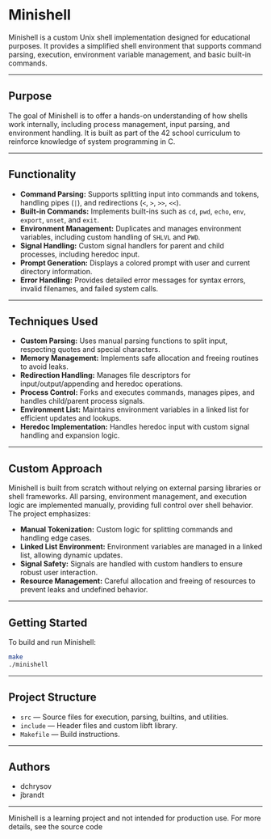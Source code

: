 # Minishell

Minishell is a custom Unix shell implementation designed for educational purposes. It provides a simplified shell environment that supports command parsing, execution, environment variable management, and basic built-in commands.

---

## Purpose

The goal of Minishell is to offer a hands-on understanding of how shells work internally, including process management, input parsing, and environment handling. It is built as part of the 42 school curriculum to reinforce knowledge of system programming in C.

---

## Functionality

- **Command Parsing:** Supports splitting input into commands and tokens, handling pipes (`|`), and redirections (`<`, `>`, `>>`, `<<`).
- **Built-in Commands:** Implements built-ins such as `cd`, `pwd`, `echo`, `env`, `export`, `unset`, and `exit`.
- **Environment Management:** Duplicates and manages environment variables, including custom handling of `SHLVL` and `PWD`.
- **Signal Handling:** Custom signal handlers for parent and child processes, including heredoc input.
- **Prompt Generation:** Displays a colored prompt with user and current directory information.
- **Error Handling:** Provides detailed error messages for syntax errors, invalid filenames, and failed system calls.

---

## Techniques Used

- **Custom Parsing:** Uses manual parsing functions to split input, respecting quotes and special characters.
- **Memory Management:** Implements safe allocation and freeing routines to avoid leaks.
- **Redirection Handling:** Manages file descriptors for input/output/appending and heredoc operations.
- **Process Control:** Forks and executes commands, manages pipes, and handles child/parent process signals.
- **Environment List:** Maintains environment variables in a linked list for efficient updates and lookups.
- **Heredoc Implementation:** Handles heredoc input with custom signal handling and expansion logic.

---

## Custom Approach

Minishell is built from scratch without relying on external parsing libraries or shell frameworks. All parsing, environment management, and execution logic are implemented manually, providing full control over shell behavior. The project emphasizes:

- **Manual Tokenization:** Custom logic for splitting commands and handling edge cases.
- **Linked List Environment:** Environment variables are managed in a linked list, allowing dynamic updates.
- **Signal Safety:** Signals are handled with custom handlers to ensure robust user interaction.
- **Resource Management:** Careful allocation and freeing of resources to prevent leaks and undefined behavior.

---

## Getting Started

To build and run Minishell:

```sh
make
./minishell
```

---

## Project Structure

- `src` — Source files for execution, parsing, builtins, and utilities.
- `include` — Header files and custom libft library.
- `Makefile` — Build instructions.

---

## Authors

- dchrysov
- jbrandt

---

Minishell is a learning project and not intended for production use. For more details, see the source code